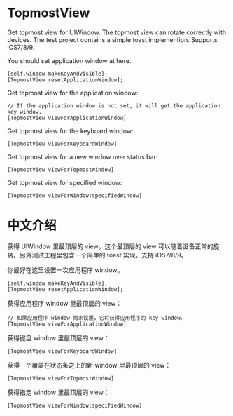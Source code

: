 # TopmostView
Get topmost view for UIWindow. The topmost view can rotate correctly with devices. The test project contains a simple toast implemention. Supports iOS7/8/9.

You should set application window at here.

    [self.window makeKeyAndVisible];
    [TopmostView resetApplicationWindow];

Get topmost view for the application window:

    // If the application window is not set, it will get the application key window.
    [TopmostView viewForApplicationWindow]

Get topmost view for the keyboard window:

    [TopmostView viewForKeyboardWindow]

Get topmost view for a new window over status bar:

    [TopmostView viewForTopmostWindow]

Get topmost view for specified window:

    [TopmostView viewForWindow:specifiedWindow]

# 中文介绍
获得 UIWindow 里最顶层的 view。这个最顶层的 view 可以随着设备正常的旋转。另外测试工程里包含一个简单的 toast 实现。支持 iOS7/8/9。

你最好在这里设置一次应用程序 window。

    [self.window makeKeyAndVisible];
    [TopmostView resetApplicationWindow];

获得应用程序 window 里最顶层的 view：

    // 如果应用程序 window 尚未设置，它将获得应用程序的 key window。
    [TopmostView viewForApplicationWindow]

获得键盘 window 里最顶层的 view：

    [TopmostView viewForKeyboardWindow]

获得一个覆盖在状态条之上的新 window 里最顶层的 view：

    [TopmostView viewForTopmostWindow]

获得指定 window 里最顶层的 view：

    [TopmostView viewForWindow:specifiedWindow]
